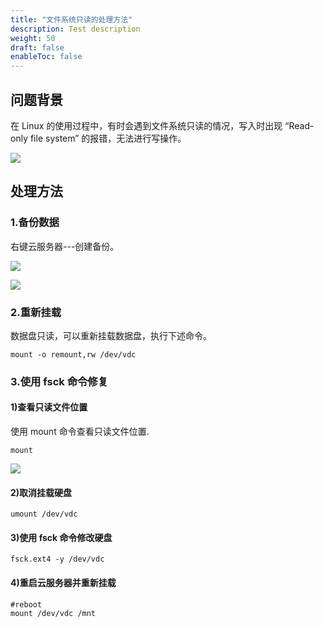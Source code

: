 ```yaml
---
title: "文件系统只读的处理方法"
description: Test description
weight: 50
draft: false
enableToc: false
---
```


## 问题背景

在 Linux 的使用过程中，有时会遇到文件系统只读的情况，写入时出现 “Read-only file system” 的报错，无法进行写操作。

![](../../../_images/the_solution_of_read-only_file_system_1.png)

## 处理方法

### 1.备份数据

右键云服务器---创建备份。

![](../../../_images/the_solution_of_read-only_file_system_2.png)

![](../../../_images/the_solution_of_read-only_file_system_3.png)

### 2.重新挂载

数据盘只读，可以重新挂载数据盘，执行下述命令。

```shell
mount -o remount,rw /dev/vdc
```

### 3.使用 fsck 命令修复

#### 1)查看只读文件位置

使用 mount 命令查看只读文件位置.

```shell
mount
```

![](../../../_images/the_solution_of_read-only_file_system_4.png)

#### 2)取消挂载硬盘

```shell
umount /dev/vdc
```

#### 3)使用 fsck 命令修改硬盘

```shell
fsck.ext4 -y /dev/vdc
```

#### 4)重启云服务器并重新挂载

```shell
#reboot
mount /dev/vdc /mnt
```

